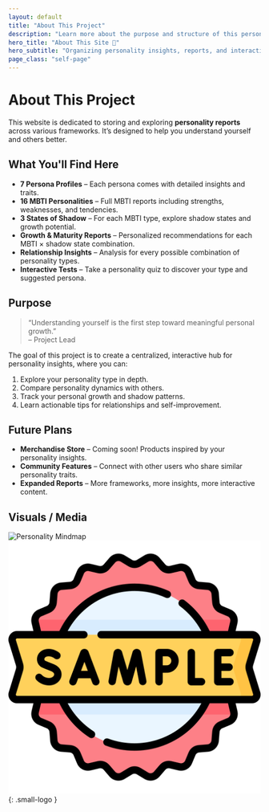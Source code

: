 ```yaml
---
layout: default
title: "About This Project"
description: "Learn more about the purpose and structure of this personality reports site."
hero_title: "About This Site 🧩"
hero_subtitle: "Organizing personality insights, reports, and interactive tests."
page_class: "self-page"
---
```


# About This Project

This website is dedicated to storing and exploring **personality reports** across various frameworks. It’s designed to help you understand yourself and others better.

## What You'll Find Here

- **7 Persona Profiles** – Each persona comes with detailed insights and traits.
- **16 MBTI Personalities** – Full MBTI reports including strengths, weaknesses, and tendencies.
- **3 States of Shadow** – For each MBTI type, explore shadow states and growth potential.
- **Growth & Maturity Reports** – Personalized recommendations for each MBTI × shadow state combination.
- **Relationship Insights** – Analysis for every possible combination of personality types.
- **Interactive Tests** – Take a personality quiz to discover your type and suggested persona.

## Purpose

> “Understanding yourself is the first step toward meaningful personal growth.”  
> – Project Lead

The goal of this project is to create a centralized, interactive hub for personality insights, where you can:

1. Explore your personality type in depth.
2. Compare personality dynamics with others.
3. Track your personal growth and shadow patterns.
4. Learn actionable tips for relationships and self-improvement.

## Future Plans

- **Merchandise Store** – Coming soon! Products inspired by your personality insights.
- **Community Features** – Connect with other users who share similar personality traits.
- **Expanded Reports** – More frameworks, more insights, more interactive content.

## Visuals / Media

![Personality Mindmap](https://via.placeholder.com/400x200.png?text=Personality+Mindmap)
![Team Logo](../images/logo.png){: .small-logo }

